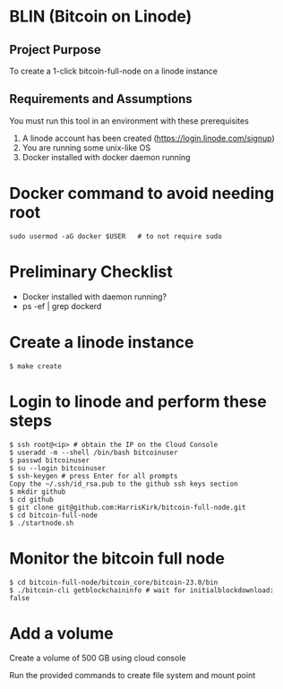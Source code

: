 # BLIN (Bitcoin on Linode)

## Project Purpose 
To create a 1-click bitcoin-full-node on a linode instance

## Requirements and Assumptions
You must run this tool in an environment with these prerequisites

1. A linode account has been created (https://login.linode.com/signup)
1. You are running some unix-like OS
1. Docker installed with docker daemon running

# Docker command to avoid needing root
```
sudo usermod -aG docker $USER   # to not require sudo
```

# Preliminary Checklist
* Docker installed with daemon running?
* ps -ef | grep dockerd


# Create a linode instance 
```
$ make create
```

# Login to linode and perform these steps
```
$ ssh root@<ip> # obtain the IP on the Cloud Console
$ useradd -m --shell /bin/bash bitcoinuser
$ passwd bitcoinuser
$ su --login bitcoinuser
$ ssh-keygen # press Enter for all prompts
Copy the ~/.ssh/id_rsa.pub to the github ssh keys section
$ mkdir github
$ cd github
$ git clone git@github.com:HarrisKirk/bitcoin-full-node.git
$ cd bitcoin-full-node
$ ./startnode.sh  
```

# Monitor the bitcoin full node
```
$ cd bitcoin-full-node/bitcoin_core/bitcoin-23.0/bin
$ ./bitcoin-cli getblockchaininfo # wait for initialblockdownload: false
```

# Add a volume
Create a volume of 500 GB using cloud console

Run the provided commands to create file system and mount point






